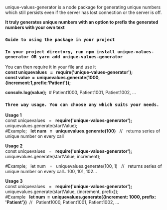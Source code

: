 unique-values-generator is a node package for generating unique numbers which still persists even if the server has lost connection or the server is off.

 <b>It truly generates unique numbers with an option to prefix the generated numbers with your own text</b><br/>



### `Guide to using the package in your project` 
### `In your project directory, run npm install unique-values-generator OR yarn add unique-values-generator`

You can then require it in your file and use it<br/>
<b>const uniquevalues &nbsp; = &nbsp; require('unique-values-generator');</b><br/>
<b>const value  &nbsp;=&nbsp;   uniquevalues.generate(1000,{increment:1,prefix:'Patient'});</b><br/>

<b>console.log(value);</b>&nbsp; # Patient1000, Patient1001, Patient1002, ... 

### `Three way usage. You can choose any which suits your needs.` 
<b>Usage 1</b><br/>
const uniquevalues &nbsp; = &nbsp; <b>require('unique-values-generator');</b><br/>
 uniquevalues.generate(startValue);   <br/>
 #Example; &nbsp;  <b>let num &nbsp; = &nbsp; uniquevalues.generate(100)</b> &nbsp; // &nbsp; returns series of unique number on every call <br/>
 



<b>Usage 2</b><br/>
const uniquevalues &nbsp; = &nbsp; <b>require('unique-values-generator');</b><br/>
 uniquevalues.generate(startValue, increment);   <br/>
 
#Example; &nbsp;  let num &nbsp; = &nbsp; uniquevalues.generate(100, 1) &nbsp; // &nbsp; returns series of unique number on every call.. 100, 101, 102... <br/>

<b>Usage 3</b><br/>
const uniquevalues &nbsp; = &nbsp;  <b>require('unique-values-generator');</b><br/>
uniquevalues.generate(startValue, {increment, prefix});<br/>
 #Example &nbsp; <b>let num &nbsp;= &nbsp;uniquevalues.generate({increment: 1000, prefix: 'Patient'})</b>  &nbsp;// &nbsp; Patient1000, Patient1001, Patient1002, ... <br/>
